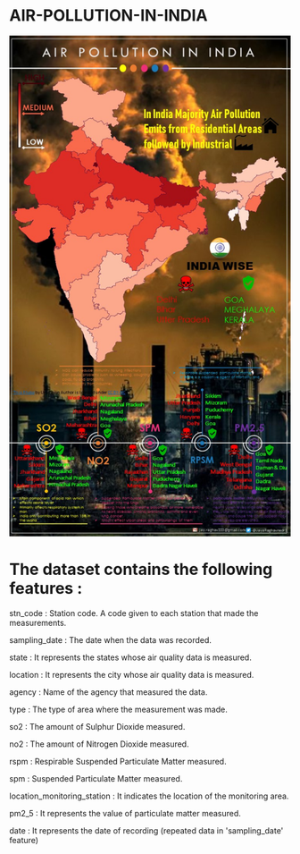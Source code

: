 # AIR-POLLUTION-IN-INDIA


![](Ani02.jpg)



# The dataset contains the following features :

stn_code : Station code. A code given to each station that made the measurements.

sampling_date : The date when the data was recorded.

state : It represents the states whose air quality data is measured.

location : It represents the city whose air quality data is measured.

agency : Name of the agency that measured the data.

type : The type of area where the measurement was made.

so2 : The amount of Sulphur Dioxide measured.

no2 : The amount of Nitrogen Dioxide measured.

rspm : Respirable Suspended Particulate Matter measured.

spm : Suspended Particulate Matter measured.

location_monitoring_station : It indicates the location of the monitoring area.

pm2_5 : It represents the value of particulate matter measured.

date : It represents the date of recording (repeated data in 'sampling_date' feature)
